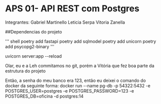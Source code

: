 # APS 01- API REST com Postgres

Integrantes:
Gabriel Martinello
Leticia Serpa 
Vitoria Zanella 

##Dependencias do projeto

''' shell
poetry add fastapi
poetry add sqlmodel
poetry add unicorn
poetry add psycopg2-binary
'''

uvicorn server:app --reload

Olar, eu e a Leh commitamos no git, porém a Vitória que fez boa parte da estrutura do projeto

Então, a senha do meu banco era 123, então eu deixei o comando do docker da seguinte forma:
docker run --name pg-db -p 54322:5432 -e POSTGRES_USER=postgres -e POSTGRES_PASSWORD=123 -e POSTGRES_DB=oficina -d postgres:14